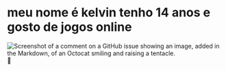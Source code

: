 #  **meu nome é kelvin tenho 14 anos e gosto de jogos online**
![Screenshot of a comment on a GitHub issue showing an image, added in the Markdown, of an Octocat smiling and raising a tentacle.](https://i.pinimg.com/originals/43/4c/de/434cde5002ef8de61a8e2997264dd3ab.gif)
🥇
